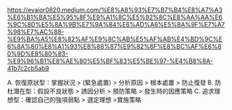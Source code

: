
https://evaior0820.medium.com/%E8%A8%93%E7%B7%B4%E8%A7%A3%E6%B1%BA%E5%95%8F%E9%A1%8C%E5%92%8C%E8%AA%AA%E6%9C%8D%E5%8A%9B%E7%9A%84%E6%AD%A6%E5%8A%9F%E7%A7%98%E7%AC%88-%E9%BA%A5%E8%82%AF%E9%8C%AB%E5%AF%AB%E4%BD%9C%E6%8A%80%E8%A1%93%E8%88%87%E9%82%8F%E8%BC%AF%E6%80%9D%E8%80%83-%E9%96%B1%E8%AE%80%E5%BF%83%E5%BE%97-%E4%B8%8A-41b7c2cb5ab9


A. 恢復原狀型：掌握狀況 > (緊急處置) > 分析原因 > 根本處置 > 防止復發
B. 防杜潛在型：假設不良狀態 > 誘因分析 > 預防策略 > 發生時的因應策略
C. 追求理想型：確認自己的強項弱點 > 選定理想 >實施策略